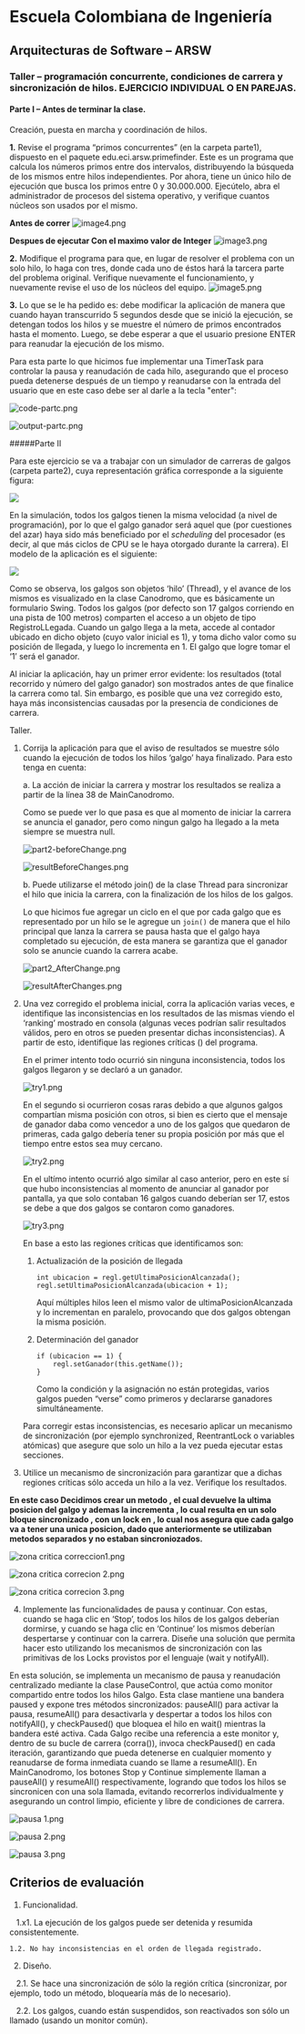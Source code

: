 # Escuela Colombiana de Ingeniería

## Arquitecturas de Software – ARSW

### Taller – programación concurrente, condiciones de carrera y sincronización de hilos. EJERCICIO INDIVIDUAL O EN PAREJAS.

#### Parte I – Antes de terminar la clase.

Creación, puesta en marcha y coordinación de hilos.

**1.** Revise el programa “primos concurrentes” (en la carpeta parte1), dispuesto en el paquete edu.eci.arsw.primefinder. Este es un programa que calcula los números primos entre dos intervalos, distribuyendo la búsqueda de los mismos entre hilos independientes. Por ahora, tiene un único hilo de ejecución que busca los primos entre 0 y 30.000.000. Ejecútelo, abra el administrador de procesos del sistema operativo, y verifique cuantos núcleos son usados por el mismo.

**Antes de correr**
![image4.png](img%2Fmedia%2Fimage4.png)

**Despues de ejecutar Con el maximo valor de Integer**
![image3.png](img%2Fmedia%2Fimage3.png)


**2.** Modifique el programa para que, en lugar de resolver el problema con un solo hilo, lo haga con tres, donde cada uno de éstos hará la tarcera parte del problema original. Verifique nuevamente el funcionamiento, y nuevamente revise el uso de los núcleos del equipo.
![image5.png](img%2Fmedia%2Fimage5.png)

**3.** Lo que se le ha pedido es: debe modificar la aplicación de manera que cuando hayan transcurrido 5 segundos desde que se inició la ejecución, se detengan todos los hilos y se muestre el número de primos encontrados hasta el momento. Luego, se debe esperar a que el usuario presione ENTER para reanudar la ejecución de los mismo.


Para esta parte lo que hicimos fue implementar una TimerTask para controlar la pausa y reanudación de cada hilo, asegurando que el proceso pueda detenerse después de un tiempo y reanudarse con la entrada del usuario que en este caso debe ser al darle a la tecla "enter":

![code-partc.png](img%2Fmedia%2Fcode-partc.png)

![output-partc.png](img%2Fmedia%2Foutput-partc.png)



#####Parte II 


Para este ejercicio se va a trabajar con un simulador de carreras de galgos (carpeta parte2), cuya representación gráfica corresponde a la siguiente figura:

![](./img/media/image1.png)

En la simulación, todos los galgos tienen la misma velocidad (a nivel de programación), por lo que el galgo ganador será aquel que (por cuestiones del azar) haya sido más beneficiado por el *scheduling* del
procesador (es decir, al que más ciclos de CPU se le haya otorgado durante la carrera). El modelo de la aplicación es el siguiente:

![](./img/media/image2.png)

Como se observa, los galgos son objetos ‘hilo’ (Thread), y el avance de los mismos es visualizado en la clase Canodromo, que es básicamente un formulario Swing. Todos los galgos (por defecto son 17 galgos corriendo en una pista de 100 metros) comparten el acceso a un objeto de tipo
RegistroLLegada. Cuando un galgo llega a la meta, accede al contador ubicado en dicho objeto (cuyo valor inicial es 1), y toma dicho valor como su posición de llegada, y luego lo incrementa en 1. El galgo que
logre tomar el ‘1’ será el ganador.

Al iniciar la aplicación, hay un primer error evidente: los resultados (total recorrido y número del galgo ganador) son mostrados antes de que finalice la carrera como tal. Sin embargo, es posible que una vez corregido esto, haya más inconsistencias causadas por la presencia de condiciones de carrera.

Taller.

1.  Corrija la aplicación para que el aviso de resultados se muestre
    sólo cuando la ejecución de todos los hilos ‘galgo’ haya finalizado.
    Para esto tenga en cuenta:
    
    a. La acción de iniciar la carrera y mostrar los resultados se realiza a partir de la línea 38 de MainCanodromo.

    Como se puede ver lo que pasa es que al momento de iniciar la carrera se anuncia el ganador, pero como ningun galgo ha llegado a la meta siempre se muestra null.

    ![part2-beforeChange.png](./img/media/part2_beforeChange.png)

    ![resultBeforeChanges.png](./img/media/resultBeforeChanges.png)

    b. Puede utilizarse el método join() de la clase Thread para sincronizar el hilo que inicia la carrera, con la finalización de los hilos de los galgos.
    
    Lo que hicimos fue agregar un ciclo en el que por cada galgo que es representado por un hilo se le agregue un ```join()``` de manera que el hilo principal que lanza la carrera
    se pausa hasta que el galgo haya completado su ejecución, de esta manera se garantiza que el ganador solo se anuncie cuando la carrera acabe.

    ![part2_AfterChange.png](./img/media/part2_AfterChange.png)

    ![resultAfterChanges.png](./img/media/resultAfterChanges.png)

   3.  Una vez corregido el problema inicial, corra la aplicación varias
       veces, e identifique las inconsistencias en los resultados de las
       mismas viendo el ‘ranking’ mostrado en consola (algunas veces
       podrían salir resultados válidos, pero en otros se pueden presentar
       dichas inconsistencias). A partir de esto, identifique las regiones
       críticas () del programa.
    
       En el primer intento todo ocurrió sin ninguna inconsistencia, todos los galgos llegaron y se declaró a un ganador.

       ![try1.png](./img/media/try1.png)

       En el segundo si ocurrieron cosas raras debido a que algunos galgos compartían misma posición con otros, si bien es cierto que 
       el mensaje de ganador daba como vencedor a uno de los galgos que quedaron de primeras, cada galgo debería tener su propia posición por más 
       que el tiempo entre estos sea muy cercano.

       ![try2.png](./img/media/try2.png)

       En el ultímo intento ocurrió algo similar al caso anterior, pero en este sí que hubo inconsistencias al momento de anunciar al 
       ganador por pantalla, ya que solo contaban 16 galgos cuando deberían ser 17, estos se debe a que dos galgos se contaron como ganadores.

       ![try3.png](./img/media/try3.png)

       En base a esto las regiones críticas que identificamos son:

        1. Actualización de la posición de llegada
           
            ```
            int ubicacion = regl.getUltimaPosicionAlcanzada();
            regl.setUltimaPosicionAlcanzada(ubicacion + 1);
            ```

            Aquí múltiples hilos leen el mismo valor de ultimaPosicionAlcanzada y lo incrementan en paralelo, provocando que dos galgos obtengan la misma posición.

        3. Determinación del ganador
           
            ```
            if (ubicacion == 1) {
                regl.setGanador(this.getName());
            }
            ```

            Como la condición y la asignación no están protegidas, varios galgos pueden “verse” como primeros y declararse ganadores simultáneamente.

        Para corregir estas inconsistencias, es necesario aplicar un mecanismo de sincronización (por ejemplo synchronized, ReentrantLock o variables atómicas) que asegure que solo un hilo a la vez pueda ejecutar estas secciones.

5.  Utilice un mecanismo de sincronización para garantizar que a dichas
    regiones críticas sólo acceda un hilo a la vez. Verifique los
    resultados.
    

**En este caso Decidimos crear un metodo , el cual devuelve la ultima posicion del galgo y ademas la incrementa , lo cual resulta en un solo bloque sincronizado , con un lock en , lo cual nos asegura que cada galgo va a tener una unica posicion, dado que anteriormente se utilizaban metodos separados y no estaban sincroniozados.** 
    
![zona critica correccion1.png](img%2Fmedia%2Fzona%20critica%20correccion1.png)

![zona critica correcion 2.png](img%2Fmedia%2Fzona%20critica%20correcion%202.png)

![zona critica correcion 3.png](img%2Fmedia%2Fzona%20critica%20correcion%203.png)


4. Implemente las funcionalidades de pausa y continuar. Con estas,
    cuando se haga clic en ‘Stop’, todos los hilos de los galgos
    deberían dormirse, y cuando se haga clic en ‘Continue’ los mismos
    deberían despertarse y continuar con la carrera. Diseñe una solución que permita hacer esto utilizando los mecanismos de sincronización con las primitivas de los Locks provistos por el lenguaje (wait y notifyAll).


En esta solución, se implementa un mecanismo de pausa y reanudación centralizado mediante la clase PauseControl, que actúa como monitor compartido entre todos los hilos Galgo. Esta clase mantiene una bandera paused y expone tres métodos sincronizados: pauseAll() para activar la pausa, resumeAll() para desactivarla y despertar a todos los hilos con notifyAll(), y checkPaused() que bloquea el hilo en wait() mientras la bandera esté activa. Cada Galgo recibe una referencia a este monitor y, dentro de su bucle de carrera (corra()), invoca checkPaused() en cada iteración, garantizando que pueda detenerse en cualquier momento y reanudarse de forma inmediata cuando se llame a resumeAll(). En MainCanodromo, los botones Stop y Continue simplemente llaman a pauseAll() y resumeAll() respectivamente, logrando que todos los hilos se sincronicen con una sola llamada, evitando recorrerlos individualmente y asegurando un control limpio, eficiente y libre de condiciones de carrera.


![pausa 1.png](img%2Fmedia%2Fpausa%201.png)


![pausa 2.png](img%2Fmedia%2Fpausa%202.png)


![pausa 3.png](img%2Fmedia%2Fpausa%203.png)

## Criterios de evaluación

1. Funcionalidad.

    1.x1. La ejecución de los galgos puede ser detenida y resumida consistentemente.
    
    1.2. No hay inconsistencias en el orden de llegada registrado.
    
2. Diseño.   

    2.1. Se hace una sincronización de sólo la región crítica (sincronizar, por ejemplo, todo un método, bloquearía más de lo necesario).
    
    2.2. Los galgos, cuando están suspendidos, son reactivados son sólo un llamado (usando un monitor común).

